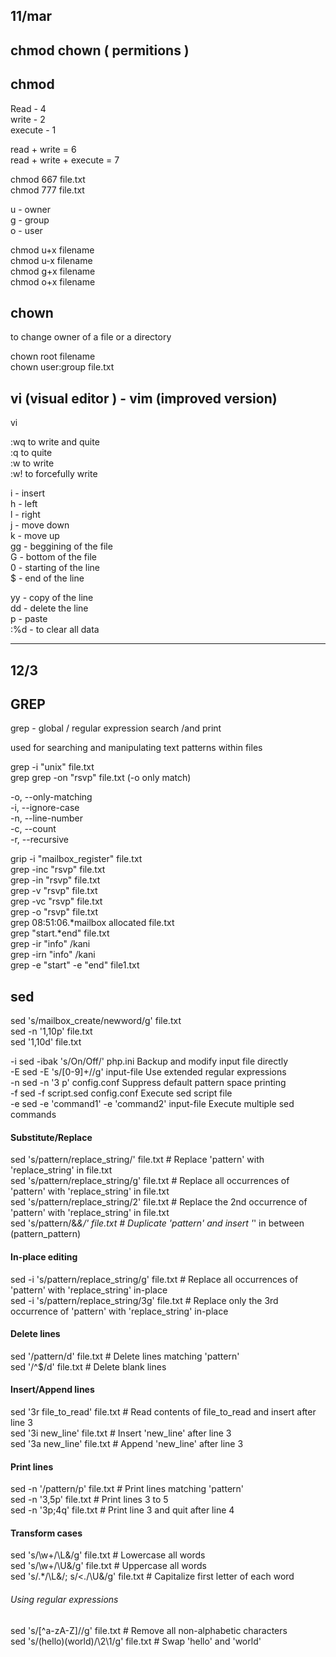 

11/mar
------

chmod chown ( permitions )
--------------------------

chmod
-----
Read - 4  
write - 2  
execute - 1  

read + write = 6  
read + write + execute = 7  

chmod 667 file.txt  
chmod 777 file.txt  

u - owner   
g - group  
o - user  

chmod u+x filename  
chmod u-x filename  
chmod g+x filename  
chmod o+x filename  

chown  
-----  

to change owner of a file or a directory  

chown root filename  
chown user:group file.txt  



vi (visual editor ) - vim (improved version)
--------------------------------------------

vi   

:wq   to write and quite  
:q   to quite  
:w   to write  
:w!  to forcefully write  


i - insert  
h - left   
l - right  
j - move down  
k - move up  
gg - beggining of the file  
G - bottom of the file  
0 - starting of the line  
$ - end of the line   

yy - copy of the line    
dd - delete the line     
p - paste  
:%d - to clear all data    

_________________

12/3
----

GREP
----

grep - global / regular expression search /and print  

used for searching and manipulating text patterns within files  

grep -i "unix" file.txt  
grep grep -on "rsvp" file.txt (-o only match)  

-o, --only-matching  
-i, --ignore-case  
-n, --line-number  
-c, --count   
-r, --recursive  

grip -i "mailbox_register" file.txt  
grep -inc "rsvp" file.txt  
grep -in "rsvp" file.txt  
grep -v "rsvp" file.txt  
grep -vc "rsvp" file.txt  
grep -o "rsvp" file.txt  
grep 08:51:06.*mailbox allocated file.txt  
grep "start.*end" file.txt  
grep -ir "info" /kani  
grep -irn "info" /kani  
grep -e "start" -e "end" file1.txt  

sed
---

sed 's/mailbox_create/newword/g' file.txt  
sed -n '1,10p' file.txt  
sed '1,10d' file.txt  

-i	sed -ibak 's/On/Off/' php.ini	 Backup and modify input file directly  
-E	sed -E 's/[0-9]+//g'             input-file	Use extended regular expressions                                                      
-n	sed -n '3 p' config.conf       	Suppress default pattern space printing                                                           
-f	sed -f script.sed config.conf	Execute sed script file                                                                           
-e	sed -e 'command1' -e 'command2' input-file	Execute multiple sed commands                                                         
																																	  
#### Substitute/Replace                                                                                                                  
																																	  
sed 's/pattern/replace_string/' file.txt       # Replace 'pattern' with 'replace_string' in file.txt                                  
sed 's/pattern/replace_string/g' file.txt      # Replace all occurrences of 'pattern' with 'replace_string' in file.txt               
sed 's/pattern/replace_string/2' file.txt      # Replace the 2nd occurrence of 'pattern' with 'replace_string' in file.txt            
sed 's/pattern/&_&/' file.txt                  # Duplicate 'pattern' and insert '_' in between (pattern_pattern)                      
																																	  
#### In-place editing                                                                                                                    
																																	  
sed -i 's/pattern/replace_string/g' file.txt   # Replace all occurrences of 'pattern' with 'replace_string' in-place                   
sed -i 's/pattern/replace_string/3g' file.txt  # Replace only the 3rd occurrence of 'pattern' with 'replace_string' in-place           
																																	   
#### Delete lines                                                                                                                         
																																	   
sed '/pattern/d' file.txt                      # Delete lines matching 'pattern'                                                       
sed '/^$/d' file.txt                           # Delete blank lines                                                                    
																																	   
#### Insert/Append lines                                                                                                                  
																																	   
sed '3r file_to_read' file.txt                 # Read contents of file_to_read and insert after line 3                                 
sed '3i new_line' file.txt                     # Insert 'new_line' after line 3                                                        
sed '3a new_line' file.txt                     # Append 'new_line' after line 3                                                        
																																	   
#### Print lines                                                                                                                          
																																	   
sed -n '/pattern/p' file.txt                   # Print lines matching 'pattern'                                                        
sed -n '3,5p' file.txt                         # Print lines 3 to 5                                                                    
sed -n '3p;4q' file.txt                        # Print line 3 and quit after line 4                                                    
																																	   
#### Transform cases                                                                                                                      
																																	   
sed 's/\w+/\L&/g' file.txt                     # Lowercase all words                                                                   
sed 's/\w+/\U&/g' file.txt                     # Uppercase all words                                                                   
sed 's/.*/\L&/; s/\<./\U&/g' file.txt          # Capitalize first letter of each word                                                  
																																	   
###### Using regular expressions                                                                                                            
																																	   
sed 's/[^a-zA-Z]//g' file.txt                  # Remove all non-alphabetic characters                                                  
sed 's/\(hello\)\(world\)/\2\1/g' file.txt     # Swap 'hello' and 'world'     

